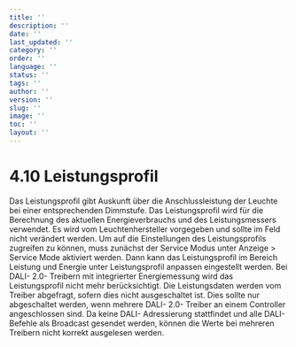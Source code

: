 ```yaml
---
title: ''
description: ''
date: ''
last_updated: ''
category: ''
order: ''
language: ''
status: ''
tags: ''
author: ''
version: ''
slug: ''
image: ''
toc: ''
layout: ''
---
```

# 4.10 Leistungsprofil

Das Leistungsprofil gibt Auskunft über die Anschlussleistung der Leuchte bei einer entsprechenden Dimmstufe.
Das Leistungsprofil wird für die Berechnung des aktuellen Energieverbrauchs und des Leistungsmessers verwendet. Es wird vom Leuchtenhersteller vorgegeben und sollte im Feld nicht verändert werden.
Um auf die Einstellungen des Leistungsprofils zugreifen zu können, muss zunächst der Service Modus unter Anzeige > Service Mode aktiviert werden.
Dann kann das Leistungsprofil im Bereich Leistung und Energie unter Leistungsprofil anpassen eingestellt werden.
Bei DALI- 2.0- Treibern mit integrierter Energiemessung wird das Leistungsprofil nicht mehr berücksichtigt. Die Leistungsdaten werden vom Treiber abgefragt, sofern dies nicht ausgeschaltet ist.  Dies sollte nur abgeschaltet werden, wenn mehrere DALI- 2.0- Treiber an einem Controller angeschlossen sind.
Da keine DALI- Adressierung stattfindet und alle DALI- Befehle als Broadcast gesendet werden, können die Werte bei mehreren Treibern nicht korrekt ausgelesen werden.
